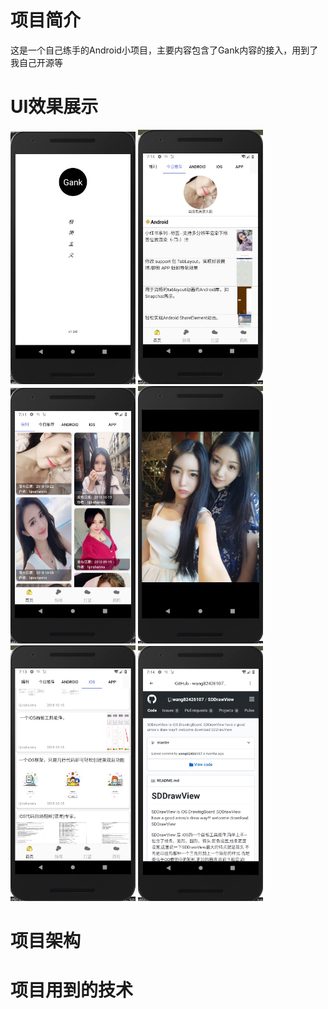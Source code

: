 # 项目简介
这是一个自己练手的Android小项目，主要内容包含了Gank内容的接入，用到了我自己开源等
# UI效果展示
<div align="left">
  <img src="screen/start.png" width="200"/>
  <img src="screen/today.png" width="200"/>
  <img src="screen/gift.png" width="200" />
  <img src="screen/image.png" width="200"/>
</div>
<div align="left">
  <img src="screen/iOS.png" width="200" />
  <img src="screen/web.png" width="200" />
</div>  


# 项目架构

# 项目用到的技术


